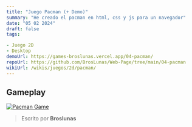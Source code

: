 ```yaml
---
title: "Juego Pacman (+ Demo)"
summary: "He creado el pacman en html, css y js para un navegador"
date: "05 02 2024"
draft: false
tags:

- Juego 2D
- Desktop
demoUrl: https://games-broslunas.vercel.app/04-pacman/
repoUrl: https://github.com/BrosLunas/Web-Page/tree/main/04-pacman
wikiUrl: /wikis/juegos/2d/pacman/
---
```


## Gameplay
[![Pacman Game](/assets/img/games/pacman.png)](/assets/video/gameplay/pacman.mp4)

> Escrito por **Broslunas**